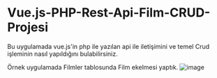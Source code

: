 # Vue.js-PHP-Rest-Api-Film-CRUD-Projesi

Bu uygulamada vue.js'in php ile yazılan api ile iletişimini ve temel Crud işleminin nasıl yapıldığını bulabilirsiniz.

Örnek uygulamada Filmler tablosunda Film ekelmesi yaptık.
![image](https://user-images.githubusercontent.com/26199757/115957359-94d25380-a50a-11eb-912d-2c7de12dc64c.png)

